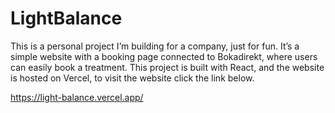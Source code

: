 # LightBalance
This is a personal project I’m building for a company, just for fun. It’s a simple website with a booking page connected to Bokadirekt, where users can easily book a treatment. This project is built with React, and the website is hosted on Vercel, to visit the website click the link below. 

https://light-balance.vercel.app/

